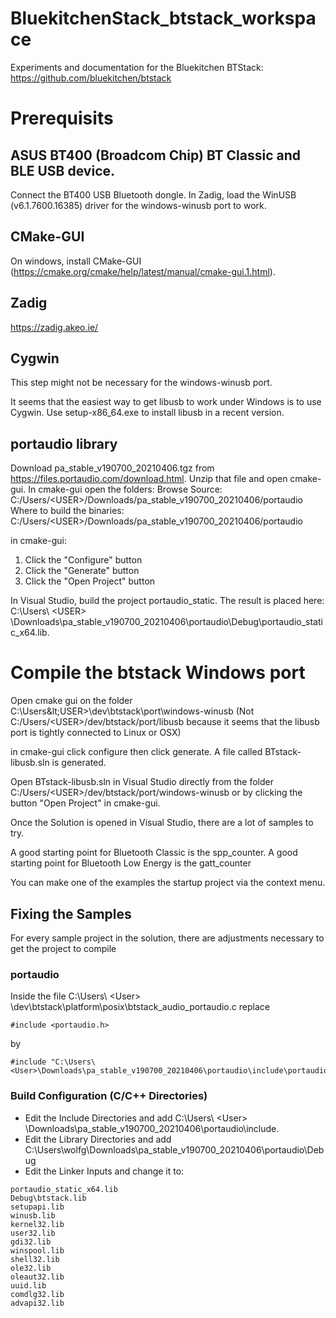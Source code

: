 # BluekitchenStack_btstack_workspace
Experiments and documentation for the Bluekitchen BTStack: https://github.com/bluekitchen/btstack

# Prerequisits

## ASUS BT400 (Broadcom Chip) BT Classic and BLE USB device.

Connect the BT400 USB Bluetooth dongle.
In Zadig, load the WinUSB (v6.1.7600.16385) driver for the windows-winusb port to work.

## CMake-GUI

On windows, install CMake-GUI (https://cmake.org/cmake/help/latest/manual/cmake-gui.1.html).

## Zadig

https://zadig.akeo.ie/

## Cygwin

This step might not be necessary for the windows-winusb port.

It seems that the easiest way to get libusb to work under Windows is to use Cygwin.
Use setup-x86_64.exe to install libusb in a recent version.

## portaudio library

Download pa_stable_v190700_20210406.tgz from https://files.portaudio.com/download.html.
Unzip that file and open cmake-gui.
In cmake-gui open the folders: Browse Source: C:/Users/&lt;USER&gt;/Downloads/pa_stable_v190700_20210406/portaudio
Where to build the binaries: C:/Users/&lt;USER&gt;/Downloads/pa_stable_v190700_20210406/portaudio

in cmake-gui:
1. Click the "Configure" button
2. Click the "Generate" button
3. Click the "Open Project" button

In Visual Studio, build the project portaudio_static.
The result is placed here: C:\Users\ &lt;USER&gt; \Downloads\pa_stable_v190700_20210406\portaudio\Debug\portaudio_static_x64.lib.

# Compile the btstack Windows port

Open cmake gui on the folder C:\Users\&lt;USER&gt;\dev\btstack\port\windows-winusb 
(Not C:/Users/&lt;USER&gt;/dev/btstack/port/libusb because it seems that the libusb port is tightly connected to Linux or OSX)

in cmake-gui click configure then click generate. A file called BTstack-libusb.sln is generated.

Open BTstack-libusb.sln in Visual Studio directly from the folder C:/Users/&lt;USER&gt;/dev/btstack/port/windows-winusb
or by clicking the button "Open Project" in cmake-gui.

Once the Solution is opened in Visual Studio, there are a lot of samples to try.

A good starting point for Bluetooth Classic is the spp_counter.
A good starting point for Bluetooth Low Energy is the gatt_counter

You can make one of the examples the startup project via the context menu.

## Fixing the Samples

For every sample project in the solution, there are adjustments necessary to get the project to compile

### portaudio
Inside the file C:\Users\ &lt;User&gt; \dev\btstack\platform\posix\btstack_audio_portaudio.c replace

```
#include <portaudio.h>
```

by

```
#include "C:\Users\<User>\Downloads\pa_stable_v190700_20210406\portaudio\include\portaudio.h"
```

### Build Configuration (C/C++ Directories)

* Edit the Include Directories and add C:\Users\ &lt;User&gt; \Downloads\pa_stable_v190700_20210406\portaudio\include.
* Edit the Library Directories and add C:\Users\wolfg\Downloads\pa_stable_v190700_20210406\portaudio\Debug
* Edit the Linker Inputs and change it to:

```
portaudio_static_x64.lib
Debug\btstack.lib
setupapi.lib
winusb.lib
kernel32.lib
user32.lib
gdi32.lib
winspool.lib
shell32.lib
ole32.lib
oleaut32.lib
uuid.lib
comdlg32.lib
advapi32.lib
```




